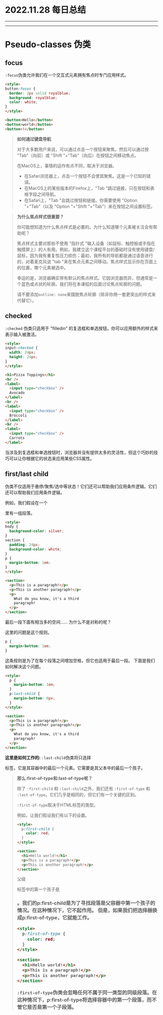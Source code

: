# 2022.11.28 每日总结

---

---

# **Pseudo-classes 伪类**

## focus

`:focus`伪类允许我们在一个交互式元素拥有焦点时专门应用样式。

```html
<style>
button:focus {
  border: 2px solid royalblue;
  background: royalblue;
  color: white;
}
</style>

<button>Hello</button>
<button>world</button>
<button>!</button>
```

> **如何通过键盘导航**
> 
> 
> 对于大多数用户来说，可以通过点击一个按钮来聚焦。然后可以通过按 "Tab"（向前）或 "Shift "+"Tab"（向后）在按钮之间移动焦点。
> 
> 在MacOS上，事情的运作有点不同，取决于浏览器。
> 
> - 在Safari浏览器上，点击一个按钮不会使其聚焦。这是一个已知的错误。
> - 在MacOS上的某些版本的Firefox上，"Tab "跳过链接，只在按钮和表格字段之间导航。
> - 在Safari上，"Tab "会跳过按钮和链接。你需要使用 "Option "+"Tab"（以及 "Option "+"Shift "+"Tab"）来在按钮之间设置标签。

> **为什么焦点样式很重要？**
> 
> 
> 你可能想知道为什么焦点样式是必要的。为什么知道哪个元素被关注会有帮助呢？
> 
> 焦点样式主要对那些不使用 "指针式 "输入设备（如鼠标、触控板或手指在触摸屏上）的人有用。例如，我建立这个课程平台的基础时没有使用键盘/鼠标，因为我有重复性压力损伤；最初，我所有的导航都是通过语音进行的，对着麦克风说 "tab "来在焦点元素之间移动。焦点样式显示你在页面上的位置，哪个元素被选中。
> 
> 幸运的是，浏览器确实带有默认的焦点样式。它因浏览器而异，但通常是一个蓝色或点状的轮廓。我们将在本课程的后面讨论焦点轮廓的问题。
> 
> 请不要添加`outline: none`来摆脱焦点轮廓（除非你用一套更突出的样式来代替它）。
> 

## checked

`:checked` 伪类只适用于 "filledin" 的复选框和单选按钮。你可以应用额外的样式来表示输入被激活。

```html
<style>
input:checked {
  width: 24px;
  height: 24px;
}
</style>

<h1>Pizza Toppings</h1>
<br />
<label>
  <input type="checkbox" />
  Avocado
</label>
<br />
<label>
  <input type="checkbox" />
  Broccoli
</label>
<br />
<label>
  <input type="checkbox" />
  Carrots
</label>
```

当涉及到复选框和单选按钮时，浏览器并没有提供太多的灵活性，但这个巧妙的技巧可以让你根据它的状态来应用某些CSS属性。

## **first/last child**

伪类不仅适用于悬停/聚焦/选中等状态！它们还可以帮助我们应用条件逻辑。它们还可以帮助我们应用条件逻辑。

例如，我们假设在一个<section>里有一组段落。

```html
<style>
body {
  background-color: silver;
}
section {
  padding: 24px;
  background-color: white;
}
p {
  margin-bottom: 1em;
}
</style>

<section>
  <p>This is a paragraph!</p>
  <p>This is another paragraph!</p>
  <p>
    What do you know, it's a third
    paragraph!
  </p>
</section>
```

最后一段下面有相当多的空间...… 为什么不是对称的呢？

这里的问题是这个规则。

```css
p {
  margin-bottom: 1em;
}
```

这条规则是为了在每个段落之间增加空格，但它也适用于最后一段。
下面是我们如何解决这个问题。

```html
<style>
  p {
    margin-bottom: 1em;
  }
  p:last-child {
    margin-bottom: 0px;
  }
</style>

<section>
  <p>This is a paragraph!</p>
  <p>This is another paragraph!</p>
  <p>
    What do you know, it's a third
    paragraph!
  </p>
</section>
```

**这里是如何工作的:** `:last-child`伪类将只选择<p>标签，它是其容器中的最后一个元素。它需要是其父本中的最后一个孩子。

> **那么:first-of-type和:last-of-type呢？**
> 
> 
> 除了 `:first-child` 和 `:last-child`之外，我们还有 `:first-of-type` 和 `:last-of-type`。它们几乎是相同的，但它们有一个关键的区别。
> 
> `:first-of-type`取决于HTML标签的类型。
> 
> 例如，让我们假设我们有以下的设置。
> 
> ```html
> <style>
>   p:first-child {
>     color: red;
>   }
> </style>
> 
> <section>
>   <h1>Hello world!</h1>
>   <p>This is a paragraph!</p>
>   <p>This is another paragraph!</p>
> </section>
> ```
> 
> 父级<section>标签中的第一个孩子是<h1>。我们的p:first-child是为了寻找段落是父容器中第一个孩子的情况。在这种情况下，它不起作用。
> 但是，如果我们把选择器换成p:first-of-type，它就能工作。
> 
> ```html
> <style>
>   p:first-of-type {
>     color: red;
>   }
> </style>
> 
> <section>
>   <h1>Hello world!</h1>
>   <p>This is a paragraph!</p>
>   <p>This is another paragraph!</p>
> </section>
> ```
> 
> `:first-of-type`伪类会忽略任何不属于同一类型的同级段落。在这种情况下，p:first-of-type将选择容器中的第一个段落，而不管它是否是第一个子段落。
>